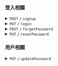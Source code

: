 ### 登入相關

<details>
 <summary><code>POST</code> <code><b>/</b></code> <code>signup</code></summary>

##### Parameters

> | name     | type     | data type | description |
> | -------- | -------- | --------- | ----------- |
> | userName | required | string    | 使用者名稱  |
> | email    | required | string    | 信箱        |
> | password | required | string    | 密碼        |

##### Responses

> | http code | response   |
> | --------- | ---------- |
> | `200`     | `註冊成功` |

</details>

<details>
 <summary><code>PUT</code> <code><b>/</b></code> <code>login</code></summary>

##### Parameters

> | name     | type     | data type | description |
> | -------- | -------- | --------- | ----------- |
> | email    | required | string    | 信箱        |
> | password | required | string    | 密碼        |

##### Responses

> | http code | response   |
> | --------- | ---------- |
> | `200`     | `登入成功` |

</details>

<details>
 <summary><code>POST</code> <code><b>/</b></code> <code>forgetPassword</code></summary>

##### Parameters

> | name  | type     | data type | description |
> | ----- | -------- | --------- | ----------- |
> | email | required | string    | 信箱        |

##### Responses

> | http code | response             |
> | --------- | -------------------- |
> | `200`     | `已寄出重設密碼信件` |

</details>

<details>
 <summary><code>PUT</code> <code><b>/</b></code> <code>resetPassword</code></summary>

##### Parameters

> | name        | type     | data type | description |
> | ----------- | -------- | --------- | ----------- |
> | email       | required | string    | 信箱        |
> | newPassword | required | string    | 新密碼      |

##### Responses

> | http code | response       |
> | --------- | -------------- |
> | `200`     | `重設密碼成功` |

</details>

### 用戶相關

<details>
 <summary><code>PUT</code> <code><b>/</b></code> <code>updatePassword</code></summary>

##### Parameters

> | name        | type     | data type | description |
> | ----------- | -------- | --------- | ----------- |
> | email       | required | string    | 信箱        |
> | oldPassword | required | string    | 舊密碼      |
> | newPassword | required | string    | 新密碼      |

##### Responses

> | http code | response       |
> | --------- | -------------- |
> | `200`     | `更新密碼成功` |

</details>
